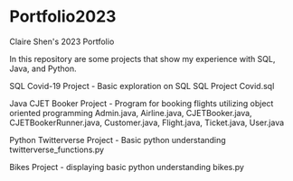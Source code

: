 # Portfolio2023
Claire Shen's 2023 Portfolio

In this repository are some projects that show my experience with SQL, Java, and Python.

SQL
Covid-19 Project - Basic exploration on SQL
SQL Project Covid.sql

Java
CJET Booker Project - Program for booking flights utilizing object oriented programming
Admin.java,
Airline.java,
CJETBooker.java,
CJETBookerRunner.java,
Customer.java,
Flight.java,
Ticket.java,
User.java

Python
Twitterverse Project - Basic python understanding
twitterverse_functions.py

Bikes Project - displaying basic python understanding
bikes.py

